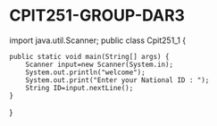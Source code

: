 # CPIT251-GROUP-DAR3
import java.util.Scanner;
public class Cpit251_1 {

    public static void main(String[] args) {
        Scanner input=new Scanner(System.in);
        System.out.println("welcome");
        System.out.print("Enter your National ID : ");
        String ID=input.nextLine();
    }
}
